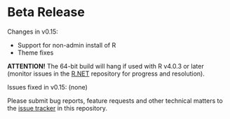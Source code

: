 # Beta Release

Changes in v0.15:

- Support for non-admin install of R
- Theme fixes

__ATTENTION!__ The 64-bit build will hang if used with R v4.0.3 or later (monitor issues in the [R.NET](https://github.com/rdotnet/rdotnet) repository for progress and resolution).

Issues fixed in v0.15: (none)

Please submit bug reports, feature requests and other technical matters to the [issue tracker](https://github.com/GMPtk/RVis/issues) in this repository.
